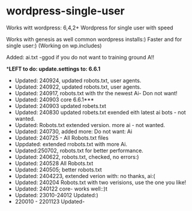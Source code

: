 # wordpress-single-user
Works witt wordpress: 6,4,2+
Wordpress for single user with speed

Works with genesis as well common wordpress installs:)
Faster and for single user:)  (Working on wp.includes)

Added: ai.txt -ggod if you do not want to training ground A!!

***LEFT to do: update.settings to: 6.6.1**

* Updated: 240924, updated robots.txt, user agents.
* Updated: 240922, updated robots.txt, user agents.
* Updated: 240917, robots.txt with thr the newest Ai- Don not want! 
* Updated: 240903 core 6.6.1***
* Updated: 240903 updated robets.txt
* Updated: 240830 updated robets.txt exended eith latest ai bots - not wanted.
* Updated: Robots.txt extended version. more ai - not wanted.
* Updated: 240730, added more: Do not want: Ai
* Updated: 240725 - All Robots.txt files
* Uppdated: extended rrobots.txt with more Ai.
* Updated:250702, robots.txt for better performance.
* Updated: 240622, robots.txt,  checked, no errors:)
* Updated: 240528 All Robots.txt
* Updated: 240505; better robots.txt
* Updated: 2404223, extended verion with: no thanks, ai:(
* Updated: 240204 Robots.txt with two verisions, use the one you like!
* Updated: 240122 core- works well::)t
* Updated: 23010-24012 Updated:)
* 220010 - 2201123 Updated-
